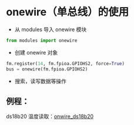 onewire（单总线）的使用
====

* 从 modules 导入 onewire 模块

```python
from modules import onewire
```

* 创建 onewire 对象

```python
fm.register(14, fm.fpioa.GPIOHS2, force=True)
bus = onewire(fm.fpioa.GPIOHS2)
```

* 搜索，读写数据等操作

## 例程：

ds18b20 温度读取：[onwire_ds18b20](https://github.com/sipeed/MaixPy_scripts/blob/80f4eb71d3481b6f119f25f39f7c9b37404b99ce/hardware/demo_onewire_ds18x20.py)